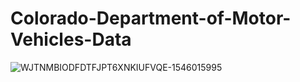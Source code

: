 # Colorado-Department-of-Motor-Vehicles-Data

![WJTNMBIODFDTFJPT6XNKIUFVQE-1546015995](https://github.com/user-attachments/assets/84b61ecf-6d6e-4bfd-a9e8-65f9046dd0b1)

